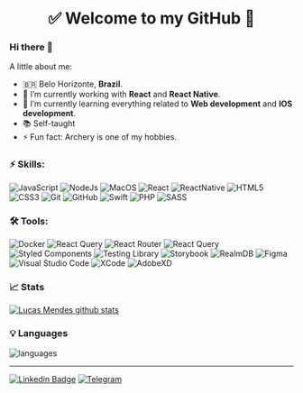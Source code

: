 <h1 align="center"> 
	✅ Welcome to my GitHub 🚀
</h1>

### Hi there 👋

<!--
**lucasluca/lucasluca** is a ✨ _special_ ✨ repository because its `README.md` (this file) appears on your GitHub profile.
-->

A little about me:

- 🇧🇷 Belo Horizonte, **Brazil**.
- 🔭 I’m currently working with **React** and **React Native**.
- 🌱 I’m currently learning everything related to **Web development** and **IOS development**.
- 📚 Self-taught
- ⚡ Fun fact: Archery is one of my hobbies.

### ⚡ Skills:

![JavaScript](https://img.shields.io/badge/-JavaScript-FCC624?&logo=nodedotjs&logoColor=FFFFFF) ![NodeJs](https://img.shields.io/badge/-NodeJS-4EAA25?&logo=nodedotjs&logoColor=FFFFFF) ![MacOS](https://img.shields.io/badge/-Mac-2496ED?&logo=apple&logoColor=FFFFFF) ![React](https://img.shields.io/badge/-React-326CE5?&logo=react&logoColor=white)
  ![ReactNative](https://img.shields.io/badge/-ReactNative-3EAAAF?&logo=react&logoColor=white) ![HTML5](https://img.shields.io/badge/-HTML5-red?&logo=HTML5&logoColor=white) ![CSS3](https://img.shields.io/badge/-CSS3-0075A8?&logo=CSS3&logoColor=white) ![Git](https://img.shields.io/badge/-Git-F05032?&logo=git&logoColor=FFFFFF) ![GitHub](https://img.shields.io/badge/-GitHub-181717?&logo=GitHub&logoColor=FFFFFF)
  ![Swift](https://img.shields.io/badge/-Swift-F05032?&logo=Swift&logoColor=FFFFFF)
  ![PHP](https://img.shields.io/badge/-PHP-632CA6?&logo=PHP&logoColor=FFFFFF)
  ![SASS](https://img.shields.io/badge/-Sass-CC6699?&logo=sass&logoColor=FFFFFF)


### 🛠 Tools:


![Docker](https://img.shields.io/badge/-Docker-2496ED?&logo=docker&logoColor=FFFFFF) ![React Query](https://img.shields.io/badge/-ReactQuery-FF4154?&logo=ReactTable&logoColor=FFFFFF) ![React Router](https://img.shields.io/badge/-ReactRouter-D24939?&logo=ReactRouter&logoColor=FFFFFF) ![React Query](https://img.shields.io/badge/-ReactQuery-3EAAAF?&logo=ReactTable&logoColor=FFFFFF) ![Styled Components](https://img.shields.io/badge/-StyledComponents-DB7093?&logo=styled-components&logoColor=FFFFFF) ![Testing Library](https://img.shields.io/badge/-TestingLibrary-E33332?&logo=TestingLibrary&logoColor=FFFFFF) ![Storybook](https://img.shields.io/badge/-Storybook-FF4785?&logo=storybook&logoColor=FFFFFF) ![RealmDB](https://img.shields.io/badge/-RealmDB-39477F?&logo=realm&logoColor=FFFFFF) ![Figma](https://img.shields.io/badge/-Figma-F24E1E?&logo=figma&logoColor=FFFFFF) ![Visual Studio Code](https://img.shields.io/badge/-VSCode-0075A8?&logo=VisualStudioCode&logoColor=FFFFFF) ![XCode](https://img.shields.io/badge/-XCode-147EFB?&logo=xcode&logoColor=FFFFFF) ![AdobeXD](https://img.shields.io/badge/-AdobeXD-FF61F6?&logo=adobeXD&logoColor=FFFFFF)

### 📈 Stats

[![Lucas Mendes github stats](https://github-readme-stats.vercel.app/api?username=lucasluca&theme=cobalt&show_icons=true)](https://github.com/gb8may/github-readme-stats)

### 💡 Languages

![languages](https://github-readme-stats.vercel.app/api/top-langs/?username=lucasluca&hide=scss&layout=compact&theme=cobalt&title_color=2ED3EA)

<hr>

[![Linkedin Badge](https://img.shields.io/badge/-LinkedIn-blue?style=flat-square&logo=Linkedin&logoColor=white&link=www.linkedin.com/in/lucas-augustus)](www.linkedin.com/in/lucas-augustus)
[![Telegram](https://img.shields.io/badge/-Telegram-26A5E4?&logo=telegram&logoColor=FFFFFF)](https://web.telegram.org/#/im?p=@lucasaugustus)
